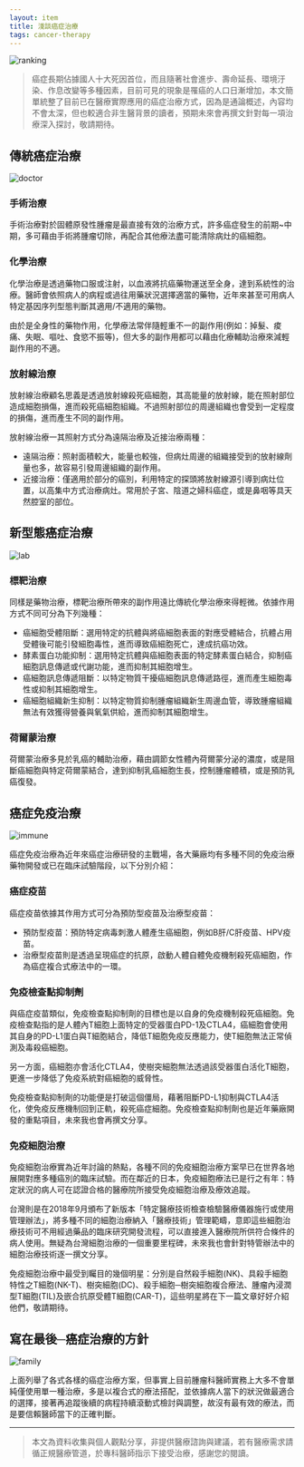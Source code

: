 ```yaml
---
layout: item
title: 淺談癌症治療
tags: cancer-therapy
---
```


![ranking](https://i.imgur.com/bBDqgFT.jpg)

> 癌症長期佔據國人十大死因首位，而且隨著社會進步、壽命延長、環境汙染、作息改變等多種因素，目前可見的現象是罹癌的人口日漸增加，本文簡單統整了目前已在醫療實際應用的癌症治療方式，因為是通論概述，內容均不會太深，但也較適合非生醫背景的讀者，預期未來會再撰文針對每一項治療深入探討，敬請期待。

## 傳統癌症治療

![doctor](https://i.imgur.com/1qgii12.jpg)

### 手術治療

手術治療對於固體原發性腫瘤是最直接有效的治療方式，許多癌症發生的前期~中期，多可藉由手術將腫瘤切除，再配合其他療法盡可能清除病灶的癌細胞。

### 化學治療

化學治療是透過藥物口服或注射，以血液將抗癌藥物運送至全身，達到系統性的治療。醫師會依照病人的病程或過往用藥狀況選擇適當的藥物，近年來甚至可用病人特定基因序列型態判斷其適用/不適用的藥物。

由於是全身性的藥物作用，化學療法常伴隨輕重不一的副作用(例如：掉髮、痠痛、失眠、嘔吐、食慾不振等)，但大多的副作用都可以藉由化療輔助治療來減輕副作用的不適。

### 放射線治療

放射線治療顧名思義是透過放射線殺死癌細胞，其高能量的放射線，能在照射部位造成細胞損傷，進而殺死癌細胞組織。不過照射部位的周邊組織也會受到一定程度的損傷，進而產生不同的副作用。

放射線治療一其照射方式分為遠隔治療及近接治療兩種：

- 遠隔治療：照射面積較大，能量也較強，但病灶周邊的組織接受到的放射線劑量也多，故容易引發周邊組織的副作用。
- 近接治療：僅適用於部分的癌別，利用特定的探頭將放射線源引導到病灶位置，以高集中方式治療病灶。常用於子宮、陰道之婦科癌症，或是鼻咽等具天然腔室的部位。

## 新型態癌症治療

![lab](https://i.imgur.com/OJYKBm8.jpg)

### 標靶治療

同樣是藥物治療，標靶治療所帶來的副作用遠比傳統化學治療來得輕微。依據作用方式不同可分為下列幾種：

- 癌細胞受體阻斷：選用特定的抗體與將癌細胞表面的對應受體結合，抗體占用受體後可能引發細胞毒性，進而導致癌細胞死亡，達成抗癌功效。
- 酵素蛋白功能抑制：選用特定抗體與癌細胞表面的特定酵素蛋白結合，抑制癌細胞訊息傳遞或代謝功能，進而抑制其細胞增生。
- 癌細胞訊息傳遞阻斷：以特定物質干擾癌細胞訊息傳遞路徑，進而產生細胞毒性或抑制其細胞增生。
- 癌細胞組織新生抑制：以特定物質抑制腫瘤組織新生周邊血管，導致腫瘤組織無法有效獲得營養與氧氣供給，進而抑制其細胞增生。

### 荷爾蒙治療

荷爾蒙治療多見於乳癌的輔助治療，藉由調節女性體內荷爾蒙分泌的濃度，或是阻斷癌細胞與特定荷爾蒙結合，達到抑制乳癌細胞生長，控制腫瘤體積，或是預防乳癌復發。

## 癌症免疫治療

![immune](https://i.imgur.com/lIVdjeB.jpg)

癌症免疫治療為近年來癌症治療研發的主戰場，各大藥廠均有多種不同的免疫治療藥物開發或已在臨床試驗階段，以下分別介紹：

### 癌症疫苗

癌症疫苗依據其作用方式可分為預防型疫苗及治療型疫苗：

- 預防型疫苗：預防特定病毒刺激人體產生癌細胞，例如B肝/C肝疫苗、HPV疫苗。
- 治療型疫苗則是透過呈現癌症的抗原，啟動人體自體免疫機制殺死癌細胞，作為癌症複合式療法中的一環。

### 免疫檢查點抑制劑

與癌症疫苗類似，免疫檢查點抑制劑的目標也是以自身的免疫機制殺死癌細胞。免疫檢查點指的是人體內T細胞上面特定的受器蛋白PD-1及CTLA4，癌細胞會使用其自身的PD-L1蛋白與T細胞結合，降低T細胞免疫反應能力，使T細胞無法正常偵測及毒殺癌細胞。

另一方面，癌細胞亦會活化CTLA4，使樹突細胞無法透過該受器蛋白活化T細胞，更進一步降低了免疫系統對癌細胞的威脅性。

免疫檢查點抑制劑的功能便是打破這個僵局，藉著阻斷PD-L1抑制與CTLA4活化，使免疫反應機制回到正軌，殺死癌症細胞。免疫檢查點抑制劑也是近年藥廠開發的重點項目，未來我也會再撰文分享。

### 免疫細胞治療

免疫細胞治療實為近年討論的熱點，各種不同的免疫細胞治療方案早已在世界各地展開對應多種癌別的臨床試驗。而在鄰近的日本，免疫細胞療法已是行之有年：特定狀況的病人可在認證合格的醫療院所接受免疫細胞治療及療效追蹤。

台灣則是在2018年9月頒布了新版本「特定醫療技術檢查檢驗醫療儀器施行或使用管理辦法」，將多種不同的細胞治療納入「醫療技術」管理範疇，意即這些細胞治療技術可不用經過藥品的臨床研究開發流程，可以直接進入醫療院所供符合條件的病人使用。無疑為台灣細胞治療的一個重要里程碑，未來我也會針對特管辦法中的細胞治療技術逐一撰文分享。

免疫細胞治療中最受到矚目的幾個明星：分別是自然殺手細胞(NK)、具殺手細胞特性之T細胞(NK-T)、樹突細胞(DC)、殺手細胞─樹突細胞複合療法、腫瘤內浸潤型T細胞(TIL)及嵌合抗原受體T細胞(CAR-T)，這些明星將在下一篇文章好好介紹他們，敬請期待。

## 寫在最後─癌症治療的方針

![family](https://i.imgur.com/vOVixzW.jpg)

上面列舉了各式各樣的癌症治療方案，但事實上目前腫瘤科醫師實務上大多不會單純僅使用單一種治療，多是以複合式的療法搭配，並依據病人當下的狀況做最適合的選擇，接著再追蹤後續的病程持續滾動式檢討與調整，故沒有最有效的療法，而是要信賴醫師當下的正確判斷。

---

> 本文為資料收集與個人觀點分享，非提供醫療諮詢與建議，若有醫療需求請循正規醫療管道，於專科醫師指示下接受治療，感謝您的閱讀。
